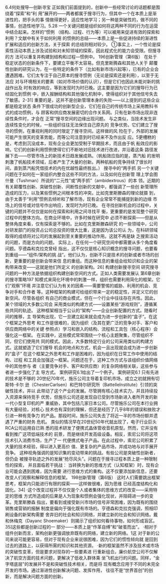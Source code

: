 6.4何处搜导—创新寻宝
正如我们前面提到的，创新中一些经常讨论的话题都是围绕着“探索”和“利
用”展开的——两者都属于搜寻行为，但其中一个在本质上是渐进性的，把手头的事
情做得更好，适应性地学习；另一种是突破性的，做不同的事情，创造性地学习。5.28
一个关键问题是组织如何将这两种不同的行为在运营中结合起来。怎样的“惯例
（结构、过程、行为等）可以被用来促进有效的探索和利用？文献中有关于如何利用
的惯例的总结——本质上是一些促进持续的渐进性扩展和适应的创新方法，关于探索
的总结则相对较少。
①事实上，一个性论是探索性活动本质上涉及试验和对未知领域的探索，因此程式化的能力会受限。但搜寻的方
法可以重复并构建到结构和过程—惯例中。
196创新管理（第6版）
在处于稳定状态的创新条件下，要建立平衡不太容易。但克里斯腾森和其他人关于
颠覆性创新的研究认为，在一些特定的条件下（比如有新市场兴起等），已有的企业会
遭遇困难。它们太专注于自己原本的搜寻惯例（无论是探索还是利用），以至于无法应
对与环境相关的要素（如对市场价值的认识），但是它们也因此未能对新的挑战作出及
时有效的响应，等到发现时为时已晚。这主要是因为它们的搜导行为已经固化到惯例
中，嵌入报酬结构和其他强化机制中，使得组织对于其他信号失去了敏感。2-31]
重要的是，这并不是创新管理本身的失败——以上提到的这些企业都是稳定状态
条件下很成功的创新型企业，它们在自己的传统市场上采用教科书式的成功惯例，与
顾客和供应商发展密切的合作关系网。只有在新市场出现非连续性条件时，才会在
正常”搜寻空间的边缘出现问题。
与之类似，当技术发生非连续性变化的时候，一些组织往往无法保住自己原先的
竞争优势。它们建立了搜寻的惯例，在重视利用的同时限定了搜寻空间。这样做的风
险在于，外部的发展可能产生很天的变革势能，而等公司注意到时已经来不及作出反
应。5更槽糕的是，考虑到沉没成本，现有企业会更加受制于早期技术，而且由于帆
船效应的影响，它们的创新利用惯例使得它们不断地对旧技术进行改进，并沿着这条
路径发展下去——尽管市场上的新技术日趋发展成熟。（帆船效应指的是，蒸汽船
的发明刺激了帆船技术领域，后者产生了大量的创新。两种航船的竞争持续了很长时
间，直到蒸汽船凭借技术的内在优越性最终胜出。）
搜寻中的“两手抓
另一个关键问题在于如何在一家组织内整合这些不同的方法，以及如何在创新管
理上学会图什曼（Tushman）所说的“二元性”或“两手抓”（ambidextrous）的本
领。近期的有关颠覆性创新、突破性创新、间断性创新的文献中，都强调了一些创
新管理所造成的压力，以及某些惯例之间根本性的冲突。比如克里斯滕森的理论就摄
到，由于太善于“利用”惯例去倾听和了解市场，现有企业常常不能捕提到新的边缘
市场上的信号或对信号作出响应，发现时为时已晚。
在寻找创新机会的过程中，关键的问题并不仅仅是如何在探索和利用之间寻找平
衡，更重要的是发现整个研究过程中的整体方向。在商业环境中，许多时候在研究中
必须不断探索——但是从整体角度来看，仅有探索是不够的。比如在克里斯滕森研究
的一些领域中，公司对研发部门的投资占公司总投资的很大比重，这是因为该公司认
为，在科研领域取得的成绩将对公司的发展起到至关重要的推动作用。这就不再是缺
乏搜索活动的问题，而是方向的问题。
实际上，在任何一个研究空间中都需要从多个角度看问题。亨德森和克拉克曾经
指出，这不仅仅是核心知识概念的搜寻问题，也要看到重组——“组件/架构的挑
战”。他们认为，创新不只是技术的创新或者市场的创新，更重要的是创新会带来信
息的重组。而这种信息的重组会给知识和企业的架构带来改变——这就是他们所定义
的创新架构。26]
构建创新搜寻空间
研究搜寻问题的一种方法是依据组织构建创新空间的方式。正如人类需要发展认
第6章创新的搜寻策略197
知模式来简化环境中的刺激一样，组织也需要利用简化的框架。它们“观察”环境
并注意它们认为有关的因素——需要警惕的威胁、利用的机会、竞争对手和合作者
等。这种框架的构建可给组织带来一定的稳定性，并定义它的创新空间。尽管各组织
有自己的商业模式，但在一个行业中往往存在共性。因此，某个领域的大多数公司会
采用类似的构建方式——设置某些“游戏规则”，遵循某些共同的轨迹。
这种框架相当于公认的“架构”——企业创新配置的方式。随看时间的推移，主
导架构出现，它一旦建立起来就会成为进一步创新的“盒子”。在这个框架之外思考
和工作是很难的，因为组织（及其在更广泛的竞争对手、客户和供应商网络中的关键
参照点）学习和嵌入的结构、流程和工具包（核心程序）会强化这一框架。
在实践中，这些模式常常围绕一个核心主题聚集，尽管组织不同，但它们使用共
同的模式。因此，大多数特定行业的公司采用类似的构建方式。这就塑造了它们搜导
机会的地点和方式，机会一且出现就会成为进一步创新的“盒子”
在这个框架之外思考和工作是困难的，因为组织在日常工作中使用的结构、过程
和工具会加强这一框架。问题还在于，这种工作方式与该组织价值网络中的其他参与
者（主要竞争对手、客户和供应商）的复杂网络相关联，这些参与者进一步强化了主
导方式。
案例研究6.1给出了一个例子。
案例研究6.1
只有先进的技术是不够的
20世纪70年代，施乐公司主导着复印机市场，成立之初就拥有切斯特·卡尔
逊（ChesterCarlsen）和巴特尔研究所（BattelleInstitute）引领的突破性技术，并以
此带动了这个产业的发展。尽管拥有核心技术实力，并且持续投入资源来保持竞手
优势，但施乐公司还是发现自已受到市场新进入者所开发的新一代小型复印机的严
重威胁，其中包括几家日本公司。尽管施乐公司在本行业拥有大量经验，对核心
技术也有深刻的理解，但还是经历了几乎8年的错误和挫败才引进一种有竞争力
的产品。那段时间，施乐公司失去了将近一半的市场份额并遗遇了严重的财务
危机。
类似的情况早在20世纪50年代就出现了，电子行业巨头RCA公司运用自已熟
悉的技术研发了便携式晶体管收音机原型。然而，它并没有看到推广这项低端技术的
前景，而是继续开发高级设备。相反，索尼公司将这项技术引入消费市场，生产了一
代便携式电子产品。在此过程中，索尼公司积累了大量的技术经验，得以进入更高价
值、更复杂的产品市场，并成功地与对手展开竞争。
这种视角强调的是知识集的变动带来的挑战。有些公司是突破性创新者，但仍会
被搜寻轨迹之外的发展“抢尽风头”。问题在于搜寻过程本质上是一种限制性的探索，
并且面临若干挑战：
当转换为新的思维方式（认知框架）时，现有企业可能会遇到困难，因为需要
进行思维方式的重构。这不仅要添加新信息，还要改变人们观察和解释信息的框架。
198创新管理（第6版）
这时人们需要跳出框架思考，框架内只能进行有限的探索——这样做很难，因为思维
已经高度结构化和固化。34]
·这个改变过程并不仅仅是个人或者集体的思维方式的改变——采用特定的思维
方式所造成的后果是人为现象和惯例会强化现状，并阻碍进一步的变革。克里斯滕森
指出，要看到或接受新兴市场的信号非常困难，因为既有的围绕销售或营销的报酬
制度是偏向于强化既有市场的。亨德森和克拉克强调，照相印刷设备的新架构需要
舍弃旧的社会和知识网络，并建立新的社会和知识网络。戴和休梅克（Dayanc
Shoemaker）则揭示了组织如何看待事物，如何形成盲区。35]这些都是创新过程的一
部分——本质上是“作革自缚”和“破茧而出”。
·相对于组件创新而言，架构创新更强调放弃既有的网络，建立新的网络。1这
对于新的公司来说可能更容易，但对于现有企业来说很困难，因为它们的惯性倾向就
是回到过去的道路上，以获得所需的知识和其他资源。
·新的框架虽然不涉及技术或市场的突破性变革，但是要求对现存的一些要素进
行重新组合。廉价航空公司不仅解决了航空方面的技术问题，更解决了低收入群体乘
坐飞机出行的问题。同样，“金字塔底层”的发展并不是和突破性技术相关，而是将
现有概念应用于不同的未完全开发的市场。通过渐进性创新解决问题、发挥作用，
往往不是“世界首创”的创新，而是解决问题方面的创新。
